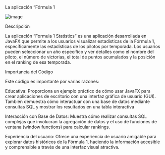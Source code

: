 La aplicación “Fórmula 1

![image](https://github.com/LisAgui09/Tabla_Resulytados/assets/169218807/a996a09f-6383-4dd2-aa04-5b0bb5801184)




Descripción

La aplicación “Formula 1 Statistics” es una aplicación desarrollada en JavaFX que permite a los usuarios visualizar estadísticas de la Fórmula 1, específicamente las estadísticas de los pilotos por temporada. Los usuarios pueden seleccionar un año específico y ver detalles como el nombre del piloto, el número de victorias, el total de puntos acumulados y la posición en el ranking de esa temporada.

Importancia del Código

Este código es importante por varias razones:

Educativa: Proporciona un ejemplo práctico de cómo usar JavaFX para crear aplicaciones de escritorio con una interfaz gráfica de usuario (GUI). También demuestra cómo interactuar con una base de datos mediante consultas SQL y mostrar los resultados en una tabla interactiva

Interacción con Base de Datos: Muestra cómo realizar consultas SQL complejas que involucran la agregación de datos y el uso de funciones de ventana (window functions) para calcular rankings.

Experiencia del usuario: Ofrece una experiencia de usuario amigable para explorar datos históricos de la Fórmula 1, haciendo la información accesible y comprensible a través de una interfaz visual atractiva.
